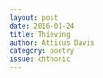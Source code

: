 ```yaml
---
layout: post 
date: 2016-01-24
title: Thieving
author: Atticus Davis
category: poetry
issue: chthonic
---
```

